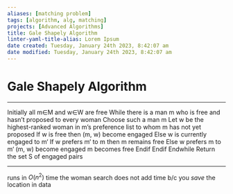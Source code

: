```yaml
---
aliases: [matching problem]
tags: [algorithm, alg, matching]
projects: [Advanced Algorithms]
title: Gale Shapely Algorithm
linter-yaml-title-alias: Lorem Ipsum
date created: Tuesday, January 24th 2023, 8:42:07 am
date modified: Tuesday, January 24th 2023, 8:42:07 am
---
```


# Gale Shapely Algorithm

****
Initially all m∈M and w∈W are free 
While there is a man m who is free and hasn’t proposed to every woman
    Choose such a man m 
    Let w be the highest-ranked woman in m’s preference list to whom m has not yet proposed 
    If w is free then 
	    (m, w) become engaged 
    Else w is currently engaged to m‘
	    If w prefers m‘ to m then 
		    m remains free 
		Else w prefers m to m‘ 
			(m, w) become engaged 
			m becomes free 
		Endif 
	Endif 
Endwhile 
Return the set S of engaged pairs
****

runs in $O(n^2)$ time 
	the woman search does not add time b/c you *save* the location in data